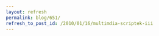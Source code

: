 ```yaml
---
layout: refresh
permalink: blog/651/
refresh_to_post_id: /2010/01/16/multimdia-scriptek-iii
---
```

